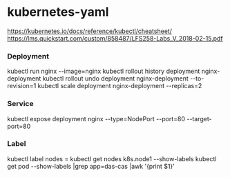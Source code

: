 # kubernetes-yaml
https://kubernetes.io/docs/reference/kubectl/cheatsheet/  
https://lms.quickstart.com/custom/858487/LFS258-Labs_V_2018-02-15.pdf  
### Deployment  
kubectl run nginx --image=nginx
kubectl rollout history deployment nginx-deployment
kubectl rollout undo deployment nginx-deployment --to-revision=1
kubectl scale deployment nginx-deployment --replicas=2 
### Service
kubectl expose deployment nginx --type=NodePort --port=80 --target-port=80
### Label
kubectl label nodes <node-name> <label-key>=<label-value>
kubectl get nodes k8s.node1 --show-labels
kubectl get pod --show-labels |grep app=das-cas |awk '{print $1}'